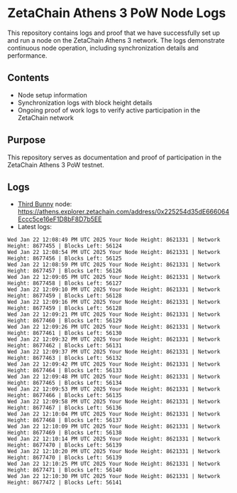 # ZetaChain Athens 3 PoW Node Logs
This repository contains logs and proof that we have successfully set up and run a node on the ZetaChain Athens 3 network. The logs demonstrate continuous node operation, including synchronization details and performance.

## Contents
- Node setup information
- Synchronization logs with block height details
- Ongoing proof of work logs to verify active participation in the ZetaChain network

## Purpose
This repository serves as documentation and proof of participation in the ZetaChain Athens 3 PoW testnet.

## Logs

- [Third Bunny](https://thirdbunny.xyz/) node: https://athens.explorer.zetachain.com/address/0x225254d35dE666064Eccc5ce16eF1D8bF8D7b5EE
- Latest logs:
```
Wed Jan 22 12:08:49 PM UTC 2025 Your Node Height: 8621331 | Network Height: 8677455 | Blocks Left: 56124
Wed Jan 22 12:08:54 PM UTC 2025 Your Node Height: 8621331 | Network Height: 8677456 | Blocks Left: 56125
Wed Jan 22 12:08:59 PM UTC 2025 Your Node Height: 8621331 | Network Height: 8677457 | Blocks Left: 56126
Wed Jan 22 12:09:05 PM UTC 2025 Your Node Height: 8621331 | Network Height: 8677458 | Blocks Left: 56127
Wed Jan 22 12:09:10 PM UTC 2025 Your Node Height: 8621331 | Network Height: 8677459 | Blocks Left: 56128
Wed Jan 22 12:09:16 PM UTC 2025 Your Node Height: 8621331 | Network Height: 8677459 | Blocks Left: 56128
Wed Jan 22 12:09:21 PM UTC 2025 Your Node Height: 8621331 | Network Height: 8677460 | Blocks Left: 56129
Wed Jan 22 12:09:26 PM UTC 2025 Your Node Height: 8621331 | Network Height: 8677461 | Blocks Left: 56130
Wed Jan 22 12:09:32 PM UTC 2025 Your Node Height: 8621331 | Network Height: 8677462 | Blocks Left: 56131
Wed Jan 22 12:09:37 PM UTC 2025 Your Node Height: 8621331 | Network Height: 8677463 | Blocks Left: 56132
Wed Jan 22 12:09:42 PM UTC 2025 Your Node Height: 8621331 | Network Height: 8677464 | Blocks Left: 56133
Wed Jan 22 12:09:48 PM UTC 2025 Your Node Height: 8621331 | Network Height: 8677465 | Blocks Left: 56134
Wed Jan 22 12:09:53 PM UTC 2025 Your Node Height: 8621331 | Network Height: 8677466 | Blocks Left: 56135
Wed Jan 22 12:09:58 PM UTC 2025 Your Node Height: 8621331 | Network Height: 8677467 | Blocks Left: 56136
Wed Jan 22 12:10:04 PM UTC 2025 Your Node Height: 8621331 | Network Height: 8677468 | Blocks Left: 56137
Wed Jan 22 12:10:09 PM UTC 2025 Your Node Height: 8621331 | Network Height: 8677469 | Blocks Left: 56138
Wed Jan 22 12:10:14 PM UTC 2025 Your Node Height: 8621331 | Network Height: 8677470 | Blocks Left: 56139
Wed Jan 22 12:10:20 PM UTC 2025 Your Node Height: 8621331 | Network Height: 8677470 | Blocks Left: 56139
Wed Jan 22 12:10:25 PM UTC 2025 Your Node Height: 8621331 | Network Height: 8677471 | Blocks Left: 56140
Wed Jan 22 12:10:30 PM UTC 2025 Your Node Height: 8621331 | Network Height: 8677472 | Blocks Left: 56141
```
